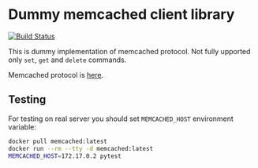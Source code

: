 # Dummy memcached client library

[![Build Status](https://travis-ci.org/userusr/intermem.svg?branch=master)](https://travis-ci.org/userusr/intermem)

This is dummy implementation of memcached protocol. Not fully upported only `set`, `get`
and `delete` commands.

Memcached protocol is
[here](https://github.com/memcached/memcached/blob/master/doc/protocol.txt).

## Testing

For testing on real server you should set `MEMCACHED_HOST` environment variable:

```bash
docker pull memcached:latest
docker run --rm --tty -d memcached:latest
MEMCACHED_HOST=172.17.0.2 pytest
```
